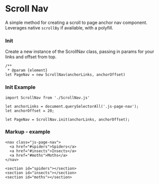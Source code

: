 # Scroll Nav

A simple method for creating a scroll to page anchor nav component.
Leverages native `scrollBy` if available, with a polyfill.


### Init

Create a new instance of the ScrollNav class, passing in params for your links and offset from top.

```
/**
 * @param {element}
let PageNav = new ScrollNav(anchorLinks, anchorOffset)
```

### Init Example
```
import ScrollNav from './ScrollNav.js'

let anchorLinks = document.querySelectorAll('.js-page-nav');
let anchorOffset = 20;

let PageNav = ScrollNav.init(anchorLinks, anchorOffset);
```


### Markup - example
```
<nav class="js-page-nav">
  <a href="#spiders">Spiders</a>
  <a href="#insects">Insects</a>
  <a href="#moths">Moths</a>
</nav>

<section id="spiders"></section>
<section id="insects"></section>
<section id="moths"></section>
```
